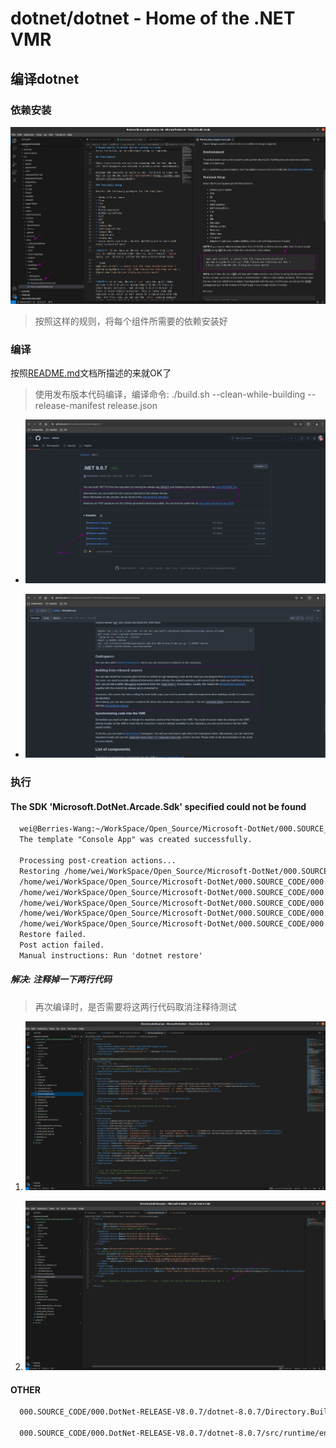 # dotnet/dotnet - Home of the .NET VMR


## 编译dotnet
### 依赖安装
![build_dependencies_check.png](./IMGS/build_dependencies_check.png)
> 按照这样的规则，将每个组件所需要的依赖安装好

### 编译
按照[README.md](./README.md)文档所描述的来就OK了
> 使用发布版本代码编译，编译命令: ./build.sh --clean-while-building  --release-manifest  release.json

- ![build_guide_001.png](./IMGS/build_guide_001.png)

- ![build_guide_002.png](./IMGS/build_guide_002.png)


### 执行
#### The SDK 'Microsoft.DotNet.Arcade.Sdk' specified could not be found
```txt
  wei@Berries-Wang:~/WorkSpace/Open_Source/Microsoft-DotNet/000.SOURCE_CODE/000.DotNet-RELEASE-V8.0.7/dotnet-8.0.7/artifacts/x64/Release/wei-sdk$ ./dotnet  new console -o wei_demo
  The template "Console App" was created successfully.
  
  Processing post-creation actions...
  Restoring /home/wei/WorkSpace/Open_Source/Microsoft-DotNet/000.SOURCE_CODE/000.DotNet-RELEASE-V8.0.7/dotnet-8.0.7/artifacts/x64/Release/wei-sdk/wei_demo/wei_demo.csproj:
  /home/wei/WorkSpace/Open_Source/Microsoft-DotNet/000.SOURCE_CODE/000.DotNet-RELEASE-V8.0.7/dotnet-8.0.7/Directory.Build.props(9,3): error : Could not resolve SDK "Microsoft.DotNet.Arcade.Sdk". Exactly one of the probing messages below indicates why we could not resolve the SDK. Investigate and resolve that message to correctly specify the SDK.
  /home/wei/WorkSpace/Open_Source/Microsoft-DotNet/000.SOURCE_CODE/000.DotNet-RELEASE-V8.0.7/dotnet-8.0.7/Directory.Build.props(9,3): error :   SDK resolver "Microsoft.DotNet.MSBuildWorkloadSdkResolver" returned null.
  /home/wei/WorkSpace/Open_Source/Microsoft-DotNet/000.SOURCE_CODE/000.DotNet-RELEASE-V8.0.7/dotnet-8.0.7/Directory.Build.props(9,3): error :   Unable to find package Microsoft.DotNet.Arcade.Sdk. No packages exist with this id in source(s): dotnet-public
  /home/wei/WorkSpace/Open_Source/Microsoft-DotNet/000.SOURCE_CODE/000.DotNet-RELEASE-V8.0.7/dotnet-8.0.7/Directory.Build.props(9,3): error :   MSB4276: The default SDK resolver failed to resolve SDK "Microsoft.DotNet.Arcade.Sdk" because directory "/home/wei/WorkSpace/Open_Source/Microsoft-DotNet/000.SOURCE_CODE/000.DotNet-RELEASE-V8.0.7/dotnet-8.0.7/artifacts/x64/Release/wei-sdk/sdk/8.0.107/Sdks/Microsoft.DotNet.Arcade.Sdk/Sdk" did not exist.
  /home/wei/WorkSpace/Open_Source/Microsoft-DotNet/000.SOURCE_CODE/000.DotNet-RELEASE-V8.0.7/dotnet-8.0.7/Directory.Build.props(9,78): error MSB4236: The SDK 'Microsoft.DotNet.Arcade.Sdk' specified could not be found. [/home/wei/WorkSpace/Open_Source/Microsoft-DotNet/000.SOURCE_CODE/000.DotNet-RELEASE-V8.0.7/dotnet-8.0.7/artifacts/x64/Release/wei-sdk/wei_demo/wei_demo.csproj]
  Restore failed.
  Post action failed.
  Manual instructions: Run 'dotnet restore'
```

##### 解决: 注释掉一下两行代码
> 再次编译时，是否需要将这两行代码取消注释待测试
1. ![exec_build_dotnet_fix-001.png](./IMGS/exec_build_dotnet_fix-001.png)

2. ![exec_build_dotnet_fix-002.png](./IMGS/exec_build_dotnet_fix-002.png)



#### OTHER
```txt
  000.SOURCE_CODE/000.DotNet-RELEASE-V8.0.7/dotnet-8.0.7/Directory.Build.props

  000.SOURCE_CODE/000.DotNet-RELEASE-V8.0.7/dotnet-8.0.7/src/runtime/eng/common/build.sh
```